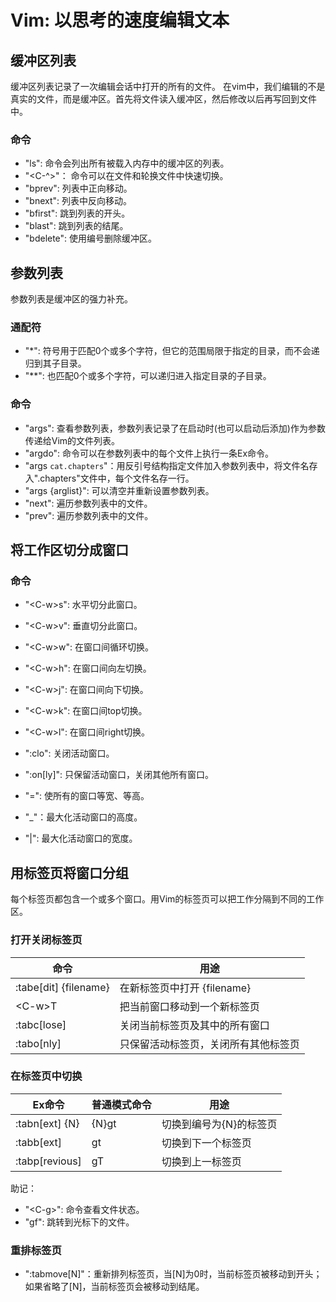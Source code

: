 # Vim: 以思考的速度编辑文本

## 缓冲区列表

缓冲区列表记录了一次编辑会话中打开的所有的文件。
在vim中，我们编辑的不是真实的文件，而是缓冲区。首先将文件读入缓冲区，然后修改以后再写回到文件中。
### 命令
+ "ls": 命令会列出所有被载入内存中的缓冲区的列表。
+ "<C-^>"： 命令可以在文件和轮换文件中快速切换。
+ "bprev": 列表中正向移动。
+ "bnext": 列表中反向移动。
+ "bfirst": 跳到列表的开头。
+ "blast": 跳到列表的结尾。
+ "bdelete": 使用编号删除缓冲区。

## 参数列表

参数列表是缓冲区的强力补充。
### 通配符
+ "*":
  符号用于匹配0个或多个字符，但它的范围局限于指定的目录，而不会递归到其子目录。
+ "**": 也匹配0个或多个字符，可以递归进入指定目录的子目录。

### 命令
+ "args": 查看参数列表，参数列表记录了在启动时(也可以启动后添加)作为参数传递给Vim的文件列表。
+ "argdo": 命令可以在参数列表中的每个文件上执行一条Ex命令。
+ "args `cat.chapters`"：用反引号结构指定文件加入参数列表中，将文件名存入".chapters"文件中，每个文件名存一行。
+ "args {arglist}": 可以清空并重新设置参数列表。
+ "next": 遍历参数列表中的文件。
+ "prev": 遍历参数列表中的文件。

## 将工作区切分成窗口

### 命令
+ "\<C-w>s": 水平切分此窗口。
+ "\<C-w>v": 垂直切分此窗口。
+ "\<C-w>w": 在窗口间循环切换。
+ "\<C-w>h": 在窗口间向左切换。
+ "\<C-w>j": 在窗口间向下切换。
+ "\<C-w>k": 在窗口间top切换。
+ "\<C-w>l": 在窗口间right切换。
+ ":clo": 关闭活动窗口。
+ ":on[ly]": 只保留活动窗口，关闭其他所有窗口。

+ "<C-w>=": 使所有的窗口等宽、等高。
+ "<C-w>\_"：最大化活动窗口的高度。
+ "<C-w>|": 最大化活动窗口的宽度。

## 用标签页将窗口分组

每个标签页都包含一个或多个窗口。用Vim的标签页可以把工作分隔到不同的工作区。

### 打开关闭标签页

|命令|用途|
|----|----
| :tabe[dit] {filename} | 在新标签页中打开 {filename} |
| \<C-w>T | 把当前窗口移动到一个新标签页 
| :tabc[lose] | 关闭当前标签页及其中的所有窗口 |
| :tabo[nly] | 只保留活动标签页，关闭所有其他标签页 |

### 在标签页中切换

| Ex命令 | 普通模式命令 | 用途 |
|----|----|----|
| :tabn[ext] {N} | {N}gt | 切换到编号为{N}的标签页 |
| :tabb[ext] | gt | 切换到下一个标签页 |
| :tabp[revious] | gT | 切换到上一标签页 |

助记：
+ "\<C-g>": 命令查看文件状态。
+ "gf": 跳转到光标下的文件。

### 重排标签页

+ ":tabmove[N]"：重新排列标签页，当[N]为0时，当前标签页被移动到开头；如果省略了[N]，当前标签页会被移动到结尾。
